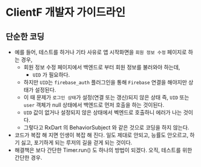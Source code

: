 # ClientF 개발자 가이드라인

## 단순한 코딩

* 예를 들어, 테스트를 하거나 기타 사유로 앱 시작화면을 `회원 정보 수정` 페이지로 하는 경우,
  * 회원 정보 수정 페이지에서 백엔드로 부터 회원 정보를 불러와야 하는데,
    * `UID` 가 필요하다.
  * 하지만 `UID`는 `firebase_auth` 플러그인을 통해 `Firebase` 연결을 해야지만 상태가 설정된다.
  * 이 때 문제가 `로그인 상태`가 설정(연결 또는 갱신)되지 않은 상태 즉, `UID` 또는 `user` 객체가 null 상태에서 백엔드로 먼저 호출을 하는 것이된다.
  * `UID` 값이 없거나 설정되지 않은 상태에서 벡엔드로 호출하니 에러가 나는 것이다.
  * 그렇다고 RxDart 의 BehaviorSubject 와 같은 것으로 코딩을 하지 않는다.
* 코드가 복잡 해 지면 인생이 복잡 해 진다. 일도 제대로 안되고, 능률도 안오르고, 하기 싫고, 포기하게 되는 루저의 길을 걷게 되는 것이다.
* 해결책은 보다 간단한 Timer.run() 도 하나의 방법이 되겠다. 오직, 테스트를 위한 간단한 경우.
